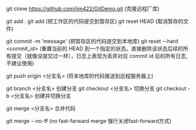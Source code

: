 git clone https://github.com/jim422/GitDemo.git (克隆远程厂库)

git add .
git add <file> (把工作区的代码提交到暂存区)
git reset HEAD <file> (取消暂存的文件)

git commit -m 'message' (把暂存区的代码提交到本地库)
git reset --hard <commit_id> (重置当前的 HEAD 到一个指定的状态。直接删除该状态后续的所有提交（就像没提交过一样），日志上表现为丢弃对应 commit id 后的所有日志, 不建议使用)

git push origin <分支名> (将本地库的代码推送到远程服务器上)

git branch <分支名> 创建分支
git checkout  <分支名> 切换分支
git checkout -b <分支名> 创建并切换分支

git merge <分支名> 合并代码

git merge --no-ff (no fast-farward merge 强行关闭fast-forward方式)

